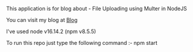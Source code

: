 This application is for blog about - File Uploading using Multer in NodeJS

You can visit my blog at <a href="https://nodejsmulter.blogspot.com/2022/09/file-uploading-using-multer-in-nodejs.html" rel="nofollow" target="_blank">Blog</a>

I've used node v16.14.2 (npm v8.5.5)

To run this repo just type the following command :- npm start
